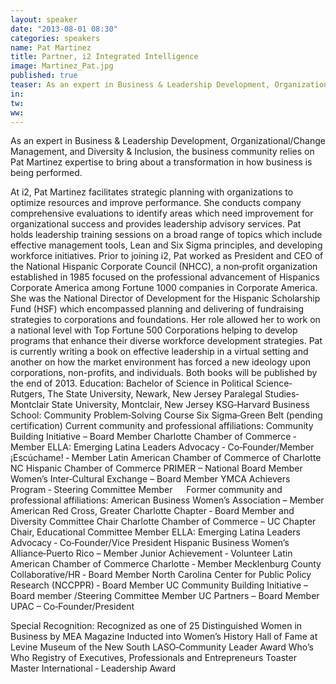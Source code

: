 ```yaml
---
layout: speaker
date: "2013-08-01 08:30"
categories: speakers
name: Pat Martinez
title: Partner, i2 Integrated Intelligence
image: Martinez_Pat.jpg
published: true
teaser: As an expert in Business & Leadership Development, Organizational/Change Management, and Diversity & Inclusion, the business community relies on Pat Martinez expertise to bring about a transformation in how business is being performed.
in:
tw:
ww: 
---
```

As an expert in Business & Leadership Development, Organizational/Change Management, and Diversity & Inclusion, the business community relies on Pat Martinez expertise to bring about a transformation in how business is being performed.At i2, Pat Martinez facilitates strategic planning with organizations to optimize resources and improve performance. She conducts company comprehensive evaluations to identify areas which need improvement for organizational success and provides leadership advisory services. Pat holds leadership training sessions on a broad range of topics which include effective management tools, Lean and Six Sigma principles, and developing workforce initiatives.Prior to joining i2, Pat worked as President and CEO of the National Hispanic Corporate Council (NHCC), a non‐profit organization established in 1985 focused on the professional advancement of Hispanics Corporate America among Fortune 1000 companies in Corporate America. She was the National Director of Development for the Hispanic Scholarship Fund (HSF) which encompassed planning and delivering of fundraising strategies to corporations and foundations. Her role allowed her to work on a national level with Top Fortune 500 Corporations helping to develop programs that enhance their diverse workforce development strategies.Pat is currently writing a book on effective leadership in a virtual setting and another on how the market environment has forced a new ideology upon corporations, non-profits, and individuals. Both books will be published by the end of 2013.Education:Bachelor of Science in Political Science‐ Rutgers, The State University, Newark, New Jersey Paralegal Studies‐ Montclair State University, Montclair, New JerseyKSG‐Harvard Business School: Community Problem‐Solving CourseSix Sigma‐Green Belt (pending certification)Current community and professional affiliations:Community Building Initiative – Board MemberCharlotte Chamber of Commerce ‐ MemberELLA: Emerging Latina Leaders Advocacy ‐ Co‐Founder/Member ¡Escúchame! ‐ MemberLatin American Chamber of Commerce of CharlotteNC Hispanic Chamber of CommercePRIMER – National Board MemberWomen’s Inter‐Cultural Exchange – Board MemberYMCA Achievers Program ‐ Steering Committee Member Former community and professional affiliations: American Business Women’s Association – MemberAmerican Red Cross, Greater Charlotte Chapter ‐ Board Member and Diversity Committee Chair Charlotte Chamber of Commerce – UC Chapter Chair, Educational Committee MemberELLA: Emerging Latina Leaders Advocacy ‐ Co‐Founder/Vice President Hispanic Business Women’s Alliance‐Puerto Rico – MemberJunior Achievement ‐ VolunteerLatin American Chamber of Commerce Charlotte ‐ MemberMecklenburg County Collaborative/HR ‐ Board MemberNorth Carolina Center for Public Policy Research (NCCPPR) ‐ Board MemberUC Community Building Initiative – Board member /Steering Committee Member UC Partners – Board MemberUPAC – Co‐Founder/PresidentSpecial Recognition:Recognized as one of 25 Distinguished Women in Business by MEA Magazine Inducted into Women’s History Hall of Fame at Levine Museum of the New South LASO‐Community Leader AwardWho’s Who Registry of Executives, Professionals and EntrepreneursToaster Master International ‐ Leadership Award